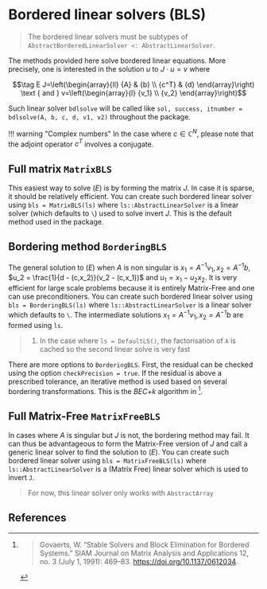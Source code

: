 # Bordered linear solvers (BLS)

> The bordered linear solvers must be subtypes of `AbstractBorderedLinearSolver <: AbstractLinearSolver`.

The methods provided here solve bordered linear equations. More precisely, one is interested in the solution $u$ to $J\cdot u = v$ where

$$\tag E J=\left(\begin{array}{ll}
{A} & {b} \\
{c^T} & {d}
\end{array}\right) \text { and } v=\left(\begin{array}{l}
{v_1} \\
{v_2}
\end{array}\right)$$

Such linear solver `bdlsolve` will be called like `sol, success, itnumber = bdlsolve(A, b, c, d, v1, v2)` throughout the package.

!!! warning "Complex numbers"
    In the case where $c\in\mathbb C^N$, please note that the adjoint operator $c^T$ involves a conjugate.

## Full matrix `MatrixBLS`
This easiest way to solve $(E)$ is by forming the matrix $J$. In case it is sparse, it should be relatively efficient. You can create such bordered linear solver using `bls = MatrixBLS(ls)` where `ls::AbstractLinearSolver` is a linear solver (which defaults to `\`) used to solve invert $J$. This is the default method used in the package. 

## Bordering method `BorderingBLS`

The general solution to $(E)$ when $A$ is non singular is $x_1=A^{-1}v_1, x_2=A^{-1}b$, $u_2 = \frac{1}{d - (c,x_2)}(v_2 - (c,x_1))$ and $u_1=x_1-u_2x_2$. It is very efficient for large scale problems because it is entirely Matrix-Free and one can use preconditioners. You can create such bordered linear solver using `bls = BorderingBLS(ls)` where `ls::AbstractLinearSolver` is a linear solver which defaults to `\`. The intermediate solutions $x_1=A^{-1}v_1, x_2=A^{-1}b$ are formed using `ls`.

> 1. In the case where `ls = DefaultLS()`, the factorisation of `A` is cached so the second linear solve is very fast

There are more options to `BorderingBLS`. First, the residual can be checked using the option `checkPrecision = true`. If the residual is above a prescribed tolerance, an iterative method is used based on several bordering transformations. This is the *BEC+k* algorithm in [^Govaerts].

## Full Matrix-Free `MatrixFreeBLS`

In cases where $A$ is singular but $J$ is not, the bordering method may fail. It can thus be advantageous to form the Matrix-Free version of $J$ and call a generic linear solver to find the solution to $(E)$. You can create such bordered linear solver using `bls = MatrixFreeBLS(ls)` where `ls::AbstractLinearSolver` is a (Matrix Free) linear solver which is used to invert `J`.

> For now, this linear solver only works with `AbstractArray`


## References

[^Govaerts]:> Govaerts, W. “Stable Solvers and Block Elimination for Bordered Systems.” SIAM Journal on Matrix Analysis and Applications 12, no. 3 (July 1, 1991): 469–83. https://doi.org/10.1137/0612034.

